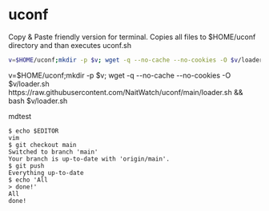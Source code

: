 # uconf
Copy & Paste friendly version for terminal.
Copies all files to $HOME/uconf directory and than executes uconf.sh

```Bash
v=$HOME/uconf;mkdir -p $v; wget -q --no-cache --no-cookies -O $v/loader.sh https://raw.githubusercontent.com/NaitWatch/uconf/main/loader.sh && bash $v/loader.sh
```
v=$HOME/uconf;mkdir -p $v; wget -q --no-cache --no-cookies -O $v/loader.sh https<area>://raw.githubusercontent.com/NaitWatch/uconf/main/loader.sh && bash $v/loader.sh

mdtest
```ShellSession
$ echo $EDITOR
vim
$ git checkout main
Switched to branch 'main'
Your branch is up-to-date with 'origin/main'.
$ git push
Everything up-to-date
$ echo 'All
> done!'
All
done!
```
